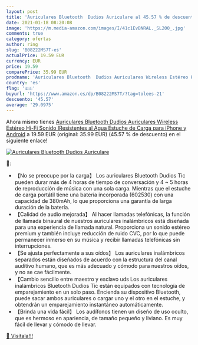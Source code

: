 ```yaml
---
layout: post
title: 'Auriculares Bluetooth  Dudios Auriculare al 45.57 % de descuento'
date: 2021-01-18 08:20:08
image: 'https://m.media-amazon.com/images/I/41c1EvBNRAL._SL200_.jpg'
comments: true
category: ofertas
author: ring
slug: 'B08222MS7T-es'
actualPrice: 19.59 EUR
currency: EUR
price: 19.59
comparePrice: 35.99 EUR
prodname: 'Auriculares Bluetooth  Dudios Auriculares Wireless Estéreo Hi-Fi Sonido IResistentes al Agua  Estuche de Carga para iPhone y Android'
country: 'es'
flag: '🇪🇸'
buyurl: 'https://www.amazon.es/dp/B08222MS7T/?tag=tolees-21'
descuento: '45.57'
average: '29.0975'
---
```


Ahora mismo tienes [Auriculares Bluetooth  Dudios Auriculares Wireless Estéreo Hi-Fi Sonido IResistentes al Agua  Estuche de Carga para iPhone y Android](https://www.amazon.es/dp/B08222MS7T/?tag=tolees-21) a 19.59 EUR (original: 35.99 EUR) (45.57 %  de descuento) en el siguiente enlace!

[![Auriculares Bluetooth  Dudios Auriculare](https://m.media-amazon.com/images/I/41c1EvBNRAL._SL200_.jpg)](https://www.amazon.es/dp/B08222MS7T/?tag=tolees-21)

🔎:

- 【No se preocupe por la carga】 Los auriculares Bluetooth Dudios Tic pueden durar más de 4 horas de tiempo de conversación y 4 ~ 5 horas de reproducción de música con una sola carga. Mientras que el estuche de carga portátil tiene una batería incorporada (602530) con una capacidad de 380mAh, lo que proporciona una garantía de larga duración de la batería.
- 【Calidad de audio mejorada】 Al hacer llamadas telefónicas, la función de llamada binaural de nuestros auriculares inalámbricos está diseñada para una experiencia de llamada natural. Proporciona un sonido estéreo premium y también incluye reducción de ruido CVC, por lo que puede permanecer inmerso en su música y recibir llamadas telefónicas sin interrupciones.
- 【Se ajusta perfectamente a sus oídos】 Los auriculares inalámbricos separados están diseñados de acuerdo con la estructura del canal auditivo humano, que es más adecuado y cómodo para nuestros oídos, y no se cae fácilmente.
- 【Cambio sencillo entre maestro y esclavo uds Los auriculares inalámbricos Bluetooth Dudios Tic están equipados con tecnología de emparejamiento en un solo paso. Encienda su dispositivo Bluetooth, puede sacar ambos auriculares o cargar uno y el otro en el estuche, y obtendrán un emparejamiento instantáneo automáticamente.
- 【Brinda una vida fácil】 Los audífonos tienen un diseño de uso oculto, que es hermoso en apariencia, de tamaño pequeño y liviano. Es muy fácil de llevar y cómodo de llevar.

[🛒 Visítala!!!](https://www.amazon.es/dp/B08222MS7T/?tag=tolees-21)

